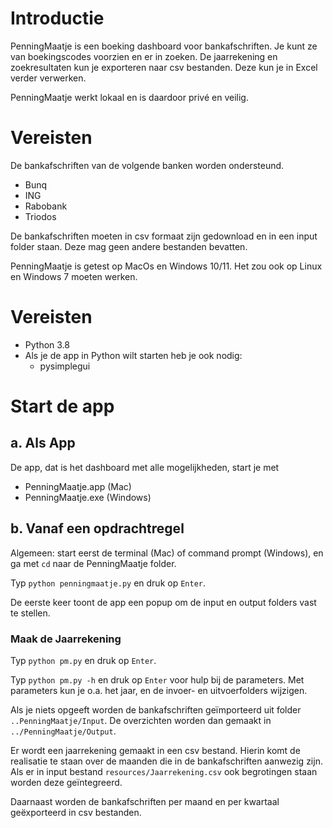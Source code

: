 # Introductie
PenningMaatje is een boeking dashboard voor bankafschriften. Je kunt ze van boekingscodes voorzien en er in zoeken. 
De jaarrekening en zoekresultaten kun je exporteren naar csv bestanden. Deze kun je in Excel verder verwerken.

PenningMaatje werkt lokaal en is daardoor privé en veilig.

# Vereisten
De bankafschriften van de volgende banken worden ondersteund.
* Bunq
* ING
* Rabobank
* Triodos

De bankafschriften moeten in csv formaat zijn gedownload en in een input folder staan. Deze mag geen andere bestanden bevatten.

PenningMaatje is getest op MacOs en Windows 10/11. Het zou ook op Linux en Windows 7 moeten werken.

# Vereisten
- Python 3.8
- Als je de app in Python wilt starten heb je ook nodig:
  - pysimplegui

# Start de app
## a. Als App
De app, dat is het dashboard met alle mogelijkheden, start je met 
- PenningMaatje.app (Mac)
- PenningMaatje.exe (Windows) 


## b. Vanaf een opdrachtregel
Algemeen: start eerst de terminal (Mac) of command prompt (Windows), 
en ga met `cd` naar de PenningMaatje folder.

Typ `python penningmaatje.py` en druk op `Enter`.

De eerste keer toont de app een popup om de input en output folders vast te stellen.
### Maak de Jaarrekening
Typ `python pm.py` en druk op `Enter`.

Typ `python pm.py -h` en druk op `Enter` voor hulp bij de parameters. Met parameters kun je o.a. het jaar, 
en de invoer- en uitvoerfolders wijzigen. 

Als je niets opgeeft worden de bankafschriften geïmporteerd uit folder `..PenningMaatje/Input`. 
De overzichten worden dan gemaakt in `../PenningMaatje/Output`.

Er wordt een jaarrekening gemaakt in een csv bestand. Hierin komt de realisatie te staan over de maanden die in de bankafschriften aanwezig zijn. 
Als er in input bestand `resources/Jaarrekening.csv` ook begrotingen staan worden deze geïntegreerd. 

Daarnaast worden de bankafschriften per maand en per kwartaal geëxporteerd in csv bestanden. 



